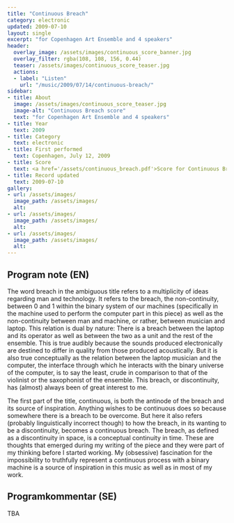 ```yaml
---
title: "Continuous Breach"
category: electronic
updated: 2009-07-10
layout: single
excerpt: "for Copenhagen Art Ensemble and 4 speakers"
header: 
  overlay_image: /assets/images/continuous_score_banner.jpg
  overlay_filter: rgba(108, 108, 156, 0.44)
  teaser: /assets/images/continuous_score_teaser.jpg
  actions:
  - label: "Listen"
    url: "/music/2009/07/14/continuous-breach/"
sidebar:
- title: About
  image: /assets/images/continuous_score_teaser.jpg
  image-alt: "Continuous Breach score"
  text: "for Copenhagen Art Ensemble and 4 speakers"
- title: Year
  text: 2009
- title: Category
  text: electronic
- title: First performed
  text: Copenhagen, July 12, 2009
- title: Score
  text: <a href='/assets/continuous_breach.pdf'>Score for Continuous Breach</a>
- title: Record updated
  text: 2009-07-10
gallery:
- url: /assets/images/
  image_path: /assets/images/
  alt: 
- url: /assets/images/
  image_path: /assets/images/
  alt: 
- url: /assets/images/
  image_path: /assets/images/
  alt: 
---
```

<h2>Program note (EN)</h2>
The word breach in the ambiguous title refers to a multiplicity of ideas regarding man and technology. It refers to the breach, the non-continuity, between 0 and 1 within the binary system of our machines (specifically in the machine used to perform the computer part in this piece) as well as the non-continuity between man and machine, or rather, between musician and laptop. This relation is dual by nature: There is a breach between the laptop and its operator as well as between the two as a unit and the rest of the ensemble. This is true audibly because the sounds produced electronically are destined to differ in quality from those produced acoustically. But it is also true conceptually as the relation between the laptop musician and the computer, the interface through which he interacts with the binary universe of the computer, is to say the least, crude in comparison to that of the violinist or the saxophonist of the ensemble. This breach, or discontinuity, has (almost) always been of great interest to me.




The first part of the title, continuous, is both the antinode of the breach and its source of inspiration. Anything wishes to be continuous does so because somewhere there is a breach to be overcome. But here it also refers (probably linguistically incorrect though) to how the breach, in its wanting to be a discontinuity, becomes a continuous breach. The breach, as defined as a discontinuity in space, is a conceptual continuity in time. These are thoughts that emerged during my writing of the piece and they were part of my thinking before I started working. My (obsessive) fascination for the impossibility to truthfully represent a continuous process with a binary machine is a source of inspiration in this music as well as in most of my work.

<h2>Programkommentar (SE)</h2>
TBA



